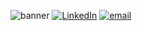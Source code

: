 ![banner](https://cdn.discordapp.com/attachments/1045788109348012062/1071270026230890526/FUucu.gif)
[![LinkedIn]()](https://www.linkedin.com/in/oliverspeir/)
[![email]()](mailto:oliverspeir9@gmail.com)

